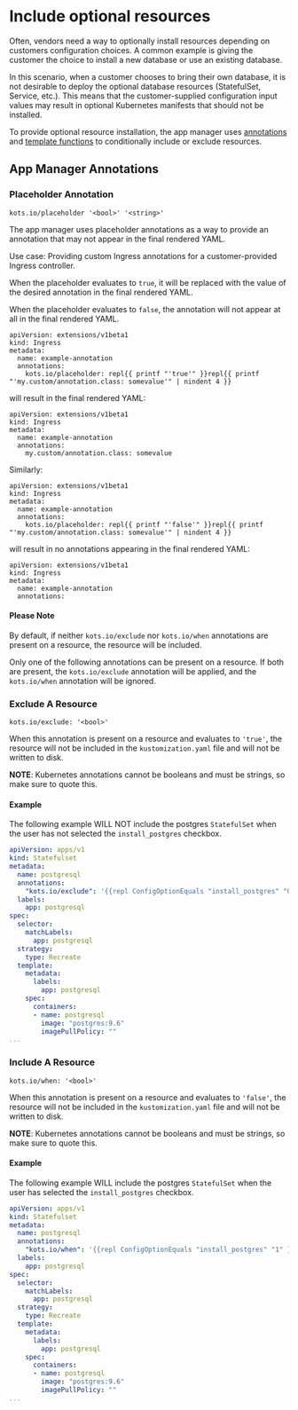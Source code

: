 # Include optional resources

Often, vendors need a way to optionally install resources depending on customers configuration choices. A common example is giving the customer the choice to install a new database or use an existing database.

In this scenario, when a customer chooses to bring their own database, it is not desirable to deploy the optional database resources (StatefulSet, Service, etc.). This means that the customer-supplied configuration input values may result in optional Kubernetes manifests that should not be installed.

To provide optional resource installation, the app manager uses [annotations](https://kubernetes.io/docs/concepts/overview/working-with-objects/annotations/) and [template functions](template-functions-about) to conditionally include or exclude resources.

## App Manager Annotations

### Placeholder Annotation

`kots.io/placeholder '<bool>' '<string>'`

The app manager uses placeholder annotations as a way to provide an annotation that may not appear in the final rendered YAML.

Use case: Providing custom Ingress annotations for a customer-provided Ingress controller.

When the placeholder evaluates to `true`, it will be replaced with the value of the desired annotation in the final rendered YAML.

When the placeholder evaluates to `false`, the annotation will not appear at all in the final rendered YAML.

```
apiVersion: extensions/v1beta1
kind: Ingress
metadata:
  name: example-annotation
  annotations:
    kots.io/placeholder: repl{{ printf "'true'" }}repl{{ printf "'my.custom/annotation.class: somevalue'" | nindent 4 }}
```

will result in the final rendered YAML:

```
apiVersion: extensions/v1beta1
kind: Ingress
metadata:
  name: example-annotation
  annotations:
    my.custom/annotation.class: somevalue
```

Similarly:

```
apiVersion: extensions/v1beta1
kind: Ingress
metadata:
  name: example-annotation
  annotations:
    kots.io/placeholder: repl{{ printf "'false'" }}repl{{ printf "'my.custom/annotation.class: somevalue'" | nindent 4 }}
```

will result in no annotations appearing in the final rendered YAML:

```
apiVersion: extensions/v1beta1
kind: Ingress
metadata:
  name: example-annotation
  annotations:
```
#### Please Note

By default, if neither `kots.io/exclude` nor `kots.io/when` annotations are present on a resource, the resource will be included.

Only one of the following annotations can be present on a resource. If both are present, the `kots.io/exclude` annotation will be applied, and the `kots.io/when` annotation will be ignored.

### Exclude A Resource

`kots.io/exclude: '<bool>'`

When this annotation is present on a resource and evaluates to `'true'`, the resource will not be included in the `kustomization.yaml` file and will not be written to disk.

**NOTE**: Kubernetes annotations cannot be booleans and must be strings, so make sure to quote this.

#### Example

The following example WILL NOT include the postgres `StatefulSet` when the user has not selected the `install_postgres` checkbox.

```yaml
apiVersion: apps/v1
kind: Statefulset
metadata:
  name: postgresql
  annotations:
    "kots.io/exclude": '{{repl ConfigOptionEquals "install_postgres" "0" }}'
  labels:
    app: postgresql
spec:
  selector:
    matchLabels:
      app: postgresql
  strategy:
    type: Recreate
  template:
    metadata:
      labels:
        app: postgresql
    spec:
      containers:
      - name: postgresql
        image: "postgres:9.6"
        imagePullPolicy: ""
...
```

### Include A Resource
`kots.io/when: '<bool>'`

When this annotation is present on a resource and evaluates to `'false'`, the resource will not be included in the `kustomization.yaml` file and will not be written to disk.

**NOTE**: Kubernetes annotations cannot be booleans and must be strings, so make sure to quote this.

#### Example

The following example WILL include the postgres `StatefulSet` when the user has selected the `install_postgres` checkbox.

```yaml
apiVersion: apps/v1
kind: Statefulset
metadata:
  name: postgresql
  annotations:
    "kots.io/when": '{{repl ConfigOptionEquals "install_postgres" "1" }}'
  labels:
    app: postgresql
spec:
  selector:
    matchLabels:
      app: postgresql
  strategy:
    type: Recreate
  template:
    metadata:
      labels:
        app: postgresql
    spec:
      containers:
      - name: postgresql
        image: "postgres:9.6"
        imagePullPolicy: ""
...
```

